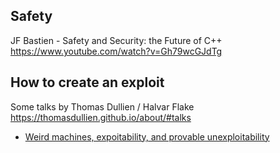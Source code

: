 ## Safety

JF Bastien - Safety and Security: the Future of C++ https://www.youtube.com/watch?v=Gh79wcGJdTg 


## How to create an exploit

Some talks by Thomas Dullien / Halvar Flake https://thomasdullien.github.io/about/#talks

- [Weird machines, expoitability, and provable unexploitability](https://vimeo.com/252868605)

